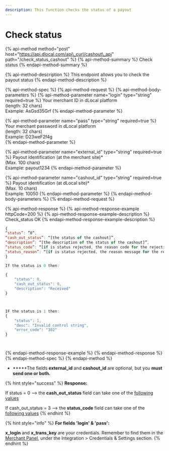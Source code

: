 ```yaml
---
description: This function checks the status of a payout
---
```


# Check status

{% api-method method="post" host="https://api.dlocal.com/api\_curl/cashout\_api" path="/check\_status\_cashout" %}
{% api-method-summary %}
 Check status
{% endapi-method-summary %}

{% api-method-description %}
This endpoint allows you to check the payout status
{% endapi-method-description %}

{% api-method-spec %}
{% api-method-request %}
{% api-method-body-parameters %}
{% api-method-parameter name="login" type="string" required=true %}
Your merchant ID in dLocal platform   
\(length: 32 chars\)  
Example: AsGsd35Grf
{% endapi-method-parameter %}

{% api-method-parameter name="pass" type="string" required=true %}
Your merchant password in dLocal platform   
\(length: 32 chars\)  
Example: D23weF2f4g  
{% endapi-method-parameter %}

{% api-method-parameter name="external\_id" type="string" required=true %}
Payout identification \(at the merchant site\)\*  
\(Max. 100 chars\)  
Example: payout1234
{% endapi-method-parameter %}

{% api-method-parameter name="cashout\_id" type="string" required=true %}
Payout identification \(at dLocal site\)\*  
\(Max. 10 chars\)  
Example: 10050
{% endapi-method-parameter %}
{% endapi-method-body-parameters %}
{% endapi-method-request %}

{% api-method-response %}
{% api-method-response-example httpCode=200 %}
{% api-method-response-example-description %}
Check\_status OK
{% endapi-method-response-example-description %}

```javascript
{
“status”: ”0”, 
“cash_out_status”: “[the status of the cashout]”,
“description”: “[the description of the status of the cashout]”,
“status_code”: “[if is status rejected, the reason code for the rejection]”,
“status_reason”: “[if is status rejected, the reason message for the rejection]”
} 

If the status is 0 then:

{    
    "status": 0,   
    "cash_out_status": 0,    
    "description": "Received"
}



IF the status is 1 then:
{
    "status": 1,
    "desc": "Invalid control string",
    "error_code": "302"
}




```
{% endapi-method-response-example %}
{% endapi-method-response %}
{% endapi-method-spec %}
{% endapi-method %}

* **\***The fields **external\_id** and **cashout\_id** are optional, but you **must send one or both.**

{% hint style="success" %}
**Response:**

If status = 0 --&gt; the **cash\_out\_status** field can take one of the [following values](error-codes-reference.md#payout-status)

If cash\_out\_status = 3 --&gt; the **status\_code** field can take one of the [following values](error-codes-reference.md#error-codes-range)
{% endhint %}

{% hint style="info" %}
**For fields 'login' & 'pass':**

**x\_login** and **x\_trans\_key** are your credentials. Remember to find them in the [Merchant Panel](https://merchant.dlocal.com/login), under the Integration &gt; Credentials & Settings section. 
{% endhint %}

